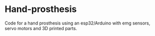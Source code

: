 # Hand-prosthesis
Code for a hand prosthesis using an esp32/Arduino with emg sensors, servo motors and 3D printed parts.
